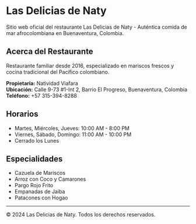 # Las Delicias de Naty

Sitio web oficial del restaurante Las Delicias de Naty - Auténtica comida de mar afrocolombiana en Buenaventura, Colombia.

## Acerca del Restaurante

Restaurante familiar desde 2016, especializado en mariscos frescos y cocina tradicional del Pacífico colombiano.

**Propietaria:** Natividad Viafara  
**Ubicación:** Calle 9-73 #1-Int 2, Barrio El Progreso, Buenaventura, Colombia  
**Teléfono:** +57 315-394-8288

## Horarios

- Martes, Miércoles, Jueves: 10:00 AM - 8:00 PM
- Viernes, Sábado, Domingo: 11:00 AM - 10:00 PM  
- Cerrado los Lunes

## Especialidades

- Cazuela de Mariscos
- Arroz con Coco y Camarones
- Pargo Rojo Frito
- Empanadas de Jaiba
- Patacones con Hogao

---

© 2024 Las Delicias de Naty. Todos los derechos reservados.
